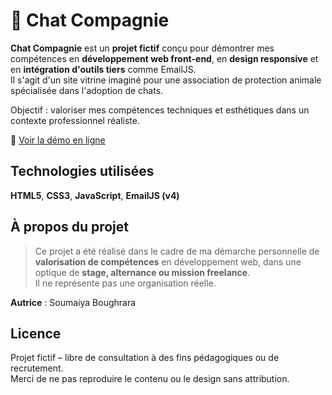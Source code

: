 # 🐾 Chat Compagnie

**Chat Compagnie** est un **projet fictif** conçu pour démontrer mes compétences en **développement web front-end**, en **design responsive** et en **intégration d'outils tiers** comme EmailJS.  
Il s'agit d'un site vitrine imaginé pour une association de protection animale spécialisée dans l'adoption de chats.

Objectif : valoriser mes compétences techniques et esthétiques dans un contexte professionnel réaliste.

🔗 [Voir la démo en ligne](https://boughrara-soumaiya.github.io/chat-compagnie.github.com/)


##  Technologies utilisées

 **HTML5**, **CSS3**,  **JavaScript**, **EmailJS (v4)**

## À propos du projet

> Ce projet a été réalisé dans le cadre de ma démarche personnelle de **valorisation de compétences** en développement web, dans une optique de **stage, alternance ou mission freelance**.  
Il ne représente pas une organisation réelle.

 **Autrice** : Soumaiya Boughrara  

##  Licence

Projet fictif – libre de consultation à des fins pédagogiques ou de recrutement.  
Merci de ne pas reproduire le contenu ou le design sans attribution.
